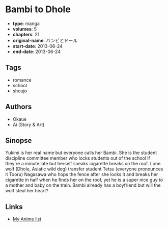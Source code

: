 # Bambi to Dhole

-   **type**: manga
-   **volumes**: 5
-   **chapters**: 21
-   **original-name**: バンビとドール
-   **start-date**: 2013-06-24
-   **end-date**: 2013-06-24

## Tags

-   romance
-   school
-   shoujo

## Authors

-   Okaue
-   Ai (Story & Art)

## Sinopse

Yukimi is her real name but everyone calls her Bambi. She is the student discipline committee member who locks students out of the school if they're a minute late but herself sneaks cigarette breaks on the roof. Lone wolf (Dhole, Asiatic wild dog) transfer student Tetsu (everyone pronounces it Tooru) Nagasawa who hops the fence after she locks it and breaks her cigarette in half when he finds her on the roof, yet he is a super nice guy to a mother and baby on the train. Bambi already has a boyfriend but will the wolf steal her heart?

## Links

-   [My Anime list](https://myanimelist.net/manga/54663/Bambi_to_Dhole)
